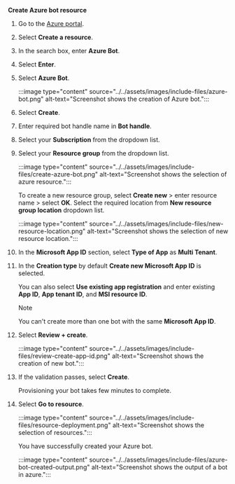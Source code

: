 **Create Azure bot resource**

1. Go to the [Azure portal](https://portal.azure.com/).
1. Select **Create a resource**.
1. In the search box, enter **Azure Bot**.
1. Select **Enter**.
1. Select **Azure Bot**.

    :::image type="content" source="../../assets/images/include-files/azure-bot.png" alt-text="Screenshot shows the creation of Azure bot.":::

1. Select **Create**.
1. Enter required bot handle name in **Bot handle**.
1. Select your **Subscription** from the dropdown list.
1. Select your **Resource group** from the dropdown list.

    :::image type="content" source="../../assets/images/include-files/create-azure-bot.png" alt-text="Screenshot shows the selection of azure resource.":::
    
    To create a new resource group, select **Create new** > enter resource name > select **OK**. Select the required location from **New resource group location** dropdown list.
    
    :::image type="content" source="../../assets/images/include-files/new-resource-location.png" alt-text="Screenshot shows the selection of new resource location.":::

1. In the **Microsoft App ID** section, select **Type of App** as **Multi Tenant**. 

1. In the **Creation type** by default **Create new Microsoft App ID** is selected.

    You can also select **Use existing app registration** and enter existing **App ID**, **App tenant ID**, and **MSI resource ID**.

    > [!NOTE]
    > You can't create more than one bot with the same **Microsoft App ID**.

1. Select **Review + create**.

    :::image type="content" source="../../assets/images/include-files/review-create-app-id.png" alt-text="Screenshot shows the creation of new bot.":::   

1. If the validation passes, select **Create**. 

    Provisioning your bot takes few minutes to complete.

1. Select **Go to resource**. 

    :::image type="content" source="../../assets/images/include-files/resource-deployment.png" alt-text="Screenshot shows the selection of resources.":::
    
    You have successfully created your Azure bot.

    :::image type="content" source="../../assets/images/include-files/azure-bot-created-output.png" alt-text="Screenshot shows the output of a bot in azure.":::

